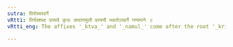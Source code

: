 ```yaml
---
sutra: तिर्यच्यपवर्गे
vRtti: तिर्यक्शब्द उपपदे कृञः क्त्वाणमुलौ प्रत्ययौ भवतोऽपवर्गे गम्यमाने ॥
vRtti_eng: The affixes '_ktva_' and '_namul_' come after the root '_kri_', when the word '_tiryak_' is in composition in the sense of 'carrying to the end'.

---
```

